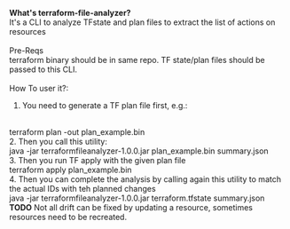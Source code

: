 <b>What's terraform-file-analyzer?</b>
</br>
It's a CLI to analyze TFstate and plan files to extract the list of actions on resources
</br>
</br>
Pre-Reqs
</br>
terraform binary should be in same repo. TF state/plan files should be passed to this CLI.
</br>
</br>
How To user it?:
1. You need to generate a TF plan file first, e.g.:
</br>
   terraform plan -out plan_example.bin
</br>
2. Then you call this utility:
</br>
   java -jar terraformfileanalyzer-1.0.0.jar plan_example.bin summary.json
</br>
3. Then you run TF apply with the given plan file
</br>
   terraform apply plan_example.bin
</br>
4. Then you can complete the analysis by calling again this utility to match the actual IDs with teh planned changes
</br>
   java -jar terraformfileanalyzer-1.0.0.jar terraform.tfstate summary.json
</br>
<b>TODO</b>
Not all drift can be fixed by updating a resource, sometimes resources need to be recreated. 